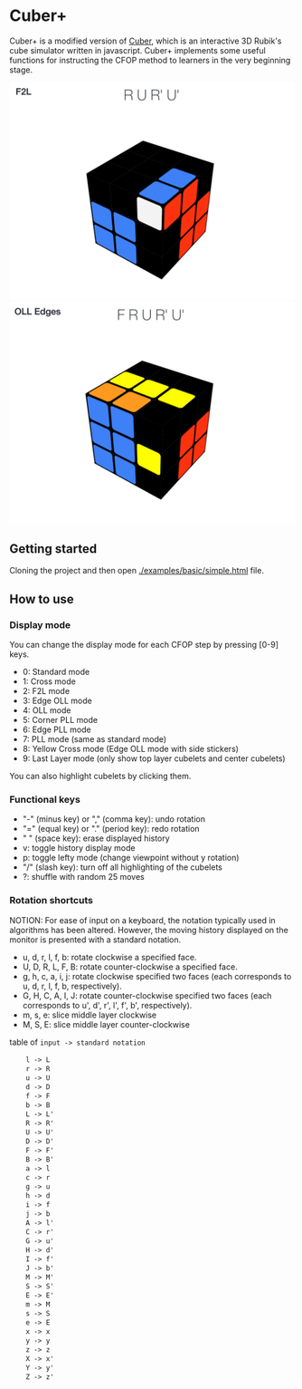 Cuber+
==============================================================================

Cuber+ is a modified version of [Cuber](https://github.com/tstaylor7/cuber), which is an interactive 3D Rubik's cube simulator written in javascript.
Cuber+ implements some useful functions for instructing the CFOP method to learners in the very beginning stage. 

![img.png](img.png)
![img_1.png](img_1.png)

## Getting started

Cloning the project and then open [./examples/basic/simple.html](https://yuichiroh.github.io/cuber/examples/basic/simple.html) file.

## How to use

### Display mode

You can change the display mode for each CFOP step by pressing [0-9] keys.

- 0: Standard mode
- 1: Cross mode
- 2: F2L mode
- 3: Edge OLL mode
- 4: OLL mode
- 5: Corner PLL mode
- 6: Edge PLL mode
- 7: PLL mode (same as standard mode)
- 8: Yellow Cross mode (Edge OLL mode with side stickers)
- 9: Last Layer mode (only show top layer cubelets and center cubelets)

You can also highlight cubelets by clicking them. 

### Functional keys
- "-" (minus key) or "," (comma key): undo rotation
- "=" (equal key) or "." (period key): redo rotation
- " " (space key): erase displayed history
- v: toggle history display mode
- p: toggle lefty mode (change viewpoint without y rotation)
- "/" (slash key): turn off all highlighting of the cubelets
- ?: shuffle with random 25 moves

### Rotation shortcuts

NOTION: For ease of input on a keyboard, the notation typically used in algorithms has been altered. 
However, the moving history displayed on the monitor is presented with a standard notation.

- u, d, r, l, f, b: rotate clockwise a specified face.
- U, D, R, L, F, B: rotate counter-clockwise a specified face.
- g, h, c, a, i, j: rotate clockwise specified two faces (each corresponds to u, d, r, l, f, b, respectively).
- G, H, C, A, I, J: rotate counter-clockwise specified two faces (each corresponds to u', d', r', l', f', b', respectively).
- m, s, e: slice middle layer clockwise
- M, S, E:  slice middle layer counter-clockwise

table of `input -> standard notation`

        l -> L
        r -> R
        u -> U
        d -> D
        f -> F
        b -> B
        L -> L'
        R -> R'
        U -> U'
        D -> D'
        F -> F'
        B -> B'
        a -> l
        c -> r
        g -> u
        h -> d
        i -> f
        j -> b
        A -> l'
        C -> r'
        G -> u'
        H -> d'
        I -> f'
        J -> b'
        M -> M'
        S -> S'
        E -> E'
        m -> M
        s -> S
        e -> E
        x -> x
        y -> y
        z -> z
        X -> x'
        Y -> y'
        Z -> z'
